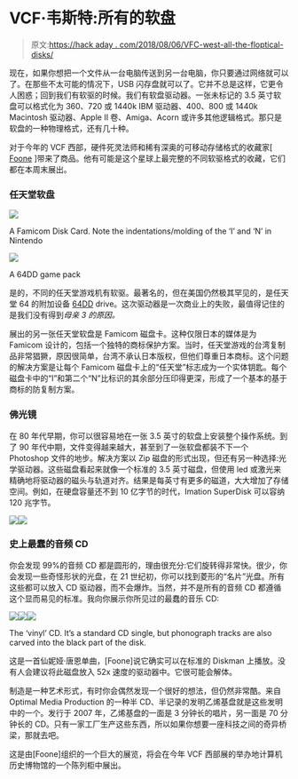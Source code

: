 # VCF·韦斯特:所有的软盘

> 原文:[https://hack aday . com/2018/08/06/VFC-west-all-the-floptical-disks/](https://hackaday.com/2018/08/06/vfc-west-all-the-floptical-disks/)

现在，如果你想把一个文件从一台电脑传送到另一台电脑，你只要通过网络就可以了。在那些不太可能的情况下，USB 闪存盘就可以了。它并不总是这样，它更令人困惑；回到我们有软驱的时候。我们有软盘驱动器。一张未标记的 3.5 英寸软盘可以格式化为 360、720 或 1440k IBM 驱动器、400、800 或 1440k Macintosh 驱动器、Apple II 卷、Amiga、Acorn 或许多其他逻辑格式。那只是软盘的一种物理格式，还有几十种。

对于今年的 VCF 西部，硬件死灵法师和稀有深奥的可移动存储格式的收藏家[ [Foone](https://twitter.com/foone) ]带来了商品。他有可能是这个星球上最完整的不同软驱格式的收藏，它们都在本周末展出。

### 任天堂软盘

[![](../Images/41e1b37002a0893f4b41267d396c3147.png)](https://hackaday.com/wp-content/uploads/2018/08/famicom.jpg)

A Famicom Disk Card. Note the indentations/molding of the ‘I’ and ‘N’ in Nintendo

[![](../Images/f9a90e4123d92ab45ac82764361b40c1.png)](https://hackaday.com/wp-content/uploads/2018/08/64dd.jpg)

A 64DD game pack

是的，不同的任天堂游戏机有软驱。最著名的，但在美国仍然极其罕见的，是任天堂 64 的附加设备 [64DD](https://en.wikipedia.org/wiki/64DD) drive。这次驱动器是一次商业上的失败，最值得记住的是我们没有得到*母亲 3 的原因。*

展出的另一张任天堂软盘是 Famicom 磁盘卡。这种仅限日本的媒体是为 Famicom 设计的，包括一个独特的商标保护方案。当时，任天堂游戏的台湾复制品非常猖獗，原因很简单，台湾不承认日本版权，但他们尊重日本商标。这个问题的解决方案是让每个 Famicom 磁盘卡上的“任天堂”标志成为一个实体钥匙。每个磁盘卡中的“I”和第二个“N”比标识的其余部分压印得更深，形成了一个基本的基于商标的防复制方案。

### 佛光镜

在 80 年代早期，你可以很容易地在一张 3.5 英寸的软盘上安装整个操作系统。到了 90 年代中期，文件变得越来越大，甚至到了一张软盘都装不下一个 Photoshop 文件的地步。解决方案以 Zip 磁盘的形式出现，但还有另一种选择:光学驱动器。这些磁盘看起来就像一个标准的 3.5 英寸磁盘，但使用 led 或激光来精确地将驱动器的磁头与轨道对齐。结果是每英寸有更多的磁道，大大增加了存储空间。例如，在硬盘容量还不到 10 亿字节的时代，Imation SuperDisk 可以容纳 120 兆字节。

[![](../Images/975334bfd05b61f3a1d5366c92f596d3.png)](https://hackaday.com/wp-content/uploads/2018/08/floptical144.jpg)[![](../Images/5606f71dbc6ac2bd1497d3ba1d2e65c4.png)](https://hackaday.com/wp-content/uploads/2018/08/superfloppys.jpg)

### 史上最蠢的音频 CD

你会发现 99%的音频 CD 都是圆形的，理由很充分:它们旋转得非常快。很少，你会发现一些奇怪形状的光盘，在 21 世纪初，你可以找到菱形的“名片”光盘。所有这些都可以放入 CD 驱动器，而不会爆炸。当然，并不是所有的音频 CD 都遵循这个显而易见的标准。我向你展示你所见过的最蠢的音乐 CD:

[![](../Images/58e4059fe538a0b15819714725fda712.png)](https://hackaday.com/wp-content/uploads/2018/08/shania1.jpg)[![](../Images/cd02f833556ea560d81990a07cb659a4.png)](https://hackaday.com/wp-content/uploads/2018/08/shania2.jpg)[![](../Images/d8fee484412465cddfe0950f5bcdeb79.png)](https://hackaday.com/wp-content/uploads/2018/08/vinyldisk.jpg)

The ‘vinyl’ CD. It’s a standard CD single, but phonograph tracks are also carved into the black part of the disk.

这是一首仙妮娅·唐恩单曲，[Foone]说它确实可以在标准的 Diskman 上播放。没有人会建议将此磁盘放入 52x 速度的驱动器中。它很可能会解体。

制造是一种艺术形式，有时你会偶然发现一个很好的想法，但仍然非常酷。来自 Optimal Media Production 的一种半 CD、半记录的发明乙烯基盘就是这些发明中的一个。发行于 2007 年，乙烯基盘的一面是 3 分钟长的唱片，另一面是 70 分钟长的 CD。只有一家工厂生产这些东西，所以如果你想要一座科技之间的奇异桥梁，那就去吧。

这是由[Foone]组织的一个巨大的展览，将会在今年 VCF 西部展的举办地计算机历史博物馆的一个陈列柜中展出。